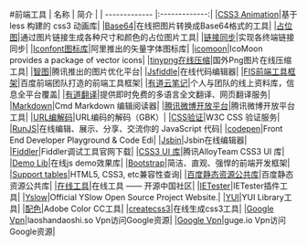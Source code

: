 
#前端工具
| 名称        | 简介           |
| ------------- |:-------------:|
|[CSS3 Animation](http://www.w3cmark.com/animation/)|基于 less 构建的 css3 动画库|
|[Base64](http://www.w3cmark.com/a/tools/base64.html)|在线把图片转换成Base64格式的工具|
|[占位图](http://www.w3cmark.com/jump.html#dummyimage.com/990x90/ddd/79c)|通过图片链接生成各种尺寸和颜色的占位图片工具|
|[链接同步](http://www.w3cmark.com/jump.html#pctool.sinaapp.com/)|实现各终端链接同步|
|[Iconfont图标库](http://www.w3cmark.com/jump.html#iconfont.cn/)|阿里推出的矢量字体图标库|
|[icomoon](http://www.w3cmark.com/jump.html#icomoon.io/)|IcoMoon provides a package of vector icons|
|[tinypng在线压缩](http://www.w3cmark.com/jump.html#tinypng.com/)|国外Png图片在线压缩工具|
|[智图](http://www.w3cmark.com/jump.html#zhitu.tencent.com/)|腾讯推出的图片优化平台|
|[Jsfiddle](http://www.w3cmark.com/jump.html#jsfiddle.net/)|在线代码编辑器|
|[FIS前端工具框架](http://www.w3cmark.com/jump.html#fis.baidu.com/)|百度前端团队打造的前端工具框架|
|[有道云笔记](http://www.w3cmark.com/jump.html#note.youdao.com/)|个人与团队的线上资料库，信息全平台覆盖|
|[有道翻译](http://www.w3cmark.com/jump.html#fanyi.youdao.com/)|提供即时免费的多语言全文翻译、网页翻译服务|
|[Markdown](http://www.w3cmark.com/jump.html#www.zybuluo.com/)|Cmd Markdown 编辑阅读器|
|[腾讯微博开放平台](http://www.w3cmark.com/jump.html#dev.t.qq.com/websites/login/)|腾讯微博开放平台工具|
|[URL编解码](http://www.w3cmark.com/jump.html#www.mytju.com/classcode/tools/urldecode_gb2312.asp)|URL编码的解码（GBK）|
|[CSS验证](http://www.w3cmark.com/jump.html#jigsaw.w3.org/css-validator/)|W3C CSS 验证服务|
|[RunJS](http://www.w3cmark.com/jump.html#runjs.cn/)|在线编辑、展示、分享、交流你的 JavaScript 代码|
|[codepen](http://www.w3cmark.com/jump.html#codepen.io/)|Front End Developer Playground &amp; Code Edi|
|[Jsbin](http://www.w3cmark.com/jump.html#jsbin.com/)|Jsbin在线编辑器|
|[Fiddler](http://www.w3cmark.com/jump.html#www.fiddler2.com/fiddler2/)|Fiddler调试工具官网下载|
|[CSS3 UI 库](http://www.w3cmark.com/jump.html#css3lib.alloyteam.com/)|腾讯AlloyTeam CSS3 UI 库|
|[Demo Lib](http://www.w3cmark.com/demo/)|在线js demo效果库|
|[Bootstrap](http://www.w3cmark.com/jump.html#www.bootcss.com/)|简洁、直观、强悍的前端开发框架|
|[Support tables](http://www.w3cmark.com/jump.html#caniuse.com/)|HTML5, CSS3, etc兼容性查询|
|[百度静态资源公共库](http://www.w3cmark.com/jump.html#cdn.code.baidu.com/)|百度静态资源公共库|
|[在线工具](http://www.w3cmark.com/jump.html#tool.oschina.net/)|在线工具 —— 开源中国社区|
|[IETester](http://www.w3cmark.com/jump.html#www.my-debugbar.com/wiki/IETester/HomePage)|IETester插件工具|
|[Yslow](http://www.w3cmark.com/jump.html#developer.yahoo.com/yslow/)|Official YSlow Open Source Project Website.|
|[YUI](http://www.w3cmark.com/jump.html#developer.yahoo.com/yui/)|YUI Library工具|
|[配色](http://www.w3cmark.com/jump.html#color.adobe.com/zh/)|Adobe Color CC工具|
|[createcss3](http://www.w3cmark.com/jump.html#www.createcss3.com/)|在线生成css3工具|
|[Google Vpn](http://www.w3cmark.com/jump.html#laoshandaoshi.so/)|laoshandaoshi.so Vpn访问Google资源|
|[Google Vpn](http://www.w3cmark.com/jump.html#www.guge.io/)|guge.io Vpn访问Google资源|


